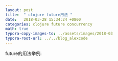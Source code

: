 ```yaml
---
layout: post
title:  " clojure future用法 "
date:   2018-03-28 15:34:24 +0800
categories: clojure future concurrency
math: true
typora-copy-images-to: ../assets/images/2018-03
typora-root-url: ../../blog_alexcode
---
```



future的用法举例:



<script src="https://gist.github.com/foxlog/26e3c749e34e2980c4ea6faf420b994b.js"></script>






